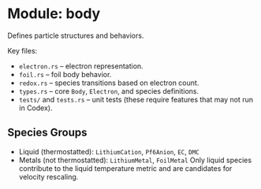 # Module: body

Defines particle structures and behaviors.

Key files:
- `electron.rs` – electron representation.
- `foil.rs` – foil body behavior.
- `redox.rs` – species transitions based on electron count.
- `types.rs` – core `Body`, `Electron`, and species definitions.
- `tests/` and `tests.rs` – unit tests (these require features that may not run in Codex).

## Species Groups
- Liquid (thermostatted): `LithiumCation`, `Pf6Anion`, `EC`, `DMC`
- Metals (not thermostatted): `LithiumMetal`, `FoilMetal`
Only liquid species contribute to the liquid temperature metric and are candidates for velocity rescaling.
